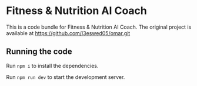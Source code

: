 
  # Fitness & Nutrition AI Coach

  This is a code bundle for Fitness & Nutrition AI Coach. The original project is available at https://github.com/I3eswed05/omar.git

  ## Running the code

  Run `npm i` to install the dependencies.

  Run `npm run dev` to start the development server.
  
